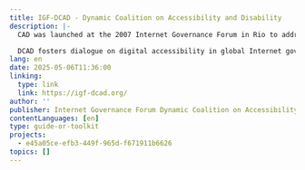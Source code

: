 ```yaml
---
title: IGF-DCAD - Dynamic Coalition on Accessibility and Disability
description: |-
  CAD was launched at the 2007 Internet Governance Forum in Rio to address accessibility in ICT and emerging technologies. Its mission is to ensure inclusive digital access for all, recognizing that accessibility benefits everyone—whether due to disability, environment, or aging.

  DCAD fosters dialogue on digital accessibility in global Internet governance, operating as an open, multistakeholder initiative within the IGF framework. Members follow the IGF’s Code of Conduct and contribute to shaping inclusive tech policy.
lang: en
date: 2025-05-06T11:36:00
linking:
  type: link
  link: https://igf-dcad.org/
author: ''
publisher: Internet Governance Forum Dynamic Coalition on Accessibility and Disability
contentLanguages: [en]
type: guide-or-toolkit
projects:
  - e45a05ce-efb3-449f-965d-f671911b6626
topics: []
---
```

